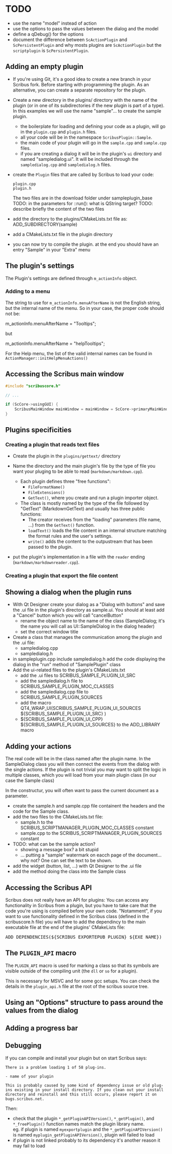 # TODO

- use the name "model" instead of action
- use the options to pass the values between the dialog and the model
- define a qDebug() for the options
- document the difference between `ScActionPlugin` and `ScPersistentPlugin` and why mosts plugins are `ScActionPlugin` but the `scriptplugin` is `ScPersistentPlugin`.

## Adding an empty plugin

- If you're using Git, it's a good idea to create a new branch in your Scribus fork. Before starting with programming the plugin. As an alternative, you can create a separate repository for the plugin.
- Create a new directory in the plugins/ directory with the name of the plugin (or in one of its subdirectories if the new plugin is part of a type). In this examples we will use the name "sample"... to create the sample plugin.
  - the boilerplate for loading and defining your code as a plugin, will go in the `plugin.cpp` and `plugin.h` files.
  - all your code will be in the namespace `ScribusPlugin::Sample`.
  - the main code of your plugin will go in the `sample.cpp` and `sample.cpp` files.
  - if you are creating a dialog it will be in the plugin's `ui` directory and named "sampledialog.ui". It will be included through the `sampledialog.cpp` and `sampledialog.h` files.
- create the `Plugin` files that are called by Scribus to load your code:

  ```
  plugin.cpp
  plugin.h
  ```

  The two files are in the download folder under sampleplugin\_base
  TODO: in the parameters for ::run(): what is QString target?
  TODO: describe briefly the content of the two files

- add the directory to the plugins/CMakeLists.txt file as:
    ADD_SUBDIRECTORY(sample)
- add a CMakeLists.txt file in the plugin directory
- you can now try to compile the plugin. at the end you should have an entry "Sample" in your "Extra" menu

## The plugin's settings

The Plugin's settings are defined through `m_actionInfo` object.

### Adding to a menu

The string to use for `m_actionInfo.menuAfterName` is not the English string, but the internal name of the menu. So in your case, the proper code should not be:

m_actionInfo.menuAfterName = "Tooltips";

but

m_actionInfo.menuAfterName = "helpTooltips";

For the Help menu, the list of the valid internal names can be found in `ActionManager::initHelpMenuActions()`

## Accessing the Scribus main window

```cpp
#include "scribuscore.h"

// ...

if (ScCore->usingGUI) {
    ScribusMainWindow mainWindow = mainWindow = ScCore->primaryMainWindow();
}
```

## Plugins specificities

### Creating a plugin that reads text files

- Create the plugin in the `plugins/gettext/` directory
- Name the directory and the main plugin's file by the type of file you want your pluging to be able to read (`markdown/markdown.cpp`).
  - Each plugin defines three "free functions": 
    - `FileFormatName()`
    - `FileExtensions()`
    - `GetText()`, where you create and run a plugin importer object.
  - The class is mostly named by the type of the file followed by "GetText" (MarkdownGetText) and usually has three public functions:
    - The creator receives from the "loading" parameters (file name, ...) from the `GetText()` function.
    - `loadText()` loads the file content in an internal structure matching the format rules and the user's settings.
    - `write()` adds the content to the outpustream that has been passed to the plugin.

- put the plugin's implementation in a file with the `reader` ending (`markdown/markdownreader.cpp`).


### Creating a plugin that export the file content

## Showing a dialog when the plugin runs

- With Qt Designer create your dialog as a "Dialog with buttons" and save the .ui file in the plugin's directory as sample.ui. You should at least add a "Cancel" button which you will call "cancelButton"
  - rename the object name to the name of the class (SampleDialog; it's the name you will call as UI::SampleDialog in the dialog header)
  - set the correct window title
- Create a class that manages the communication among the plugin and the .ui file:
  - sampledialog.cpp
  - sampledialog.h
- in sampleplugin.cpp include sampledialog.h add the code displaying the dialog in the "run" method of "SamplePlugin" class
- Add the ui-related files to the plugin's CMakeLists.txt
  - add the .ui files to SCRIBUS\_SAMPLE\_PLUGIN\_UI\_SRC
  - add the sampledialog.h file to SCRIBUS\_SAMPLE\_PLUGIN\_MOC\_CLASSES
  - add the sampledialog.cpp file to SCRIBUS\_SAMPLE\_PLUGIN\_SOURCES
  - add the macro QT4\_WRAP\_UI(SCRIBUS\_SAMPLE\_PLUGIN\_UI\_SOURCES ${SCRIBUS\_SAMPLE\_PLUGIN\_UI\_SRC} )
  - ${SCRIBUS\_SAMPLE\_PLUGIN\_UI\_CPP} ${SCRIBUS\_SAMPLE\_PLUGIN\_UI\_SOURCES} to the ADD\_LIBRARY macro

## Adding your actions

The real code will be in the class named after the plugin name. In the SampleDialog class you will then connect the events from the dialog with the single actions.
If the plugin is not trivial you may want to split the logic in multiple classes, which you will load from your main plugin class (in our case the Sample class)

In the constructur, you will often want to pass the current document as a parameter.

- create the sample.h and sample.cpp file containent the headers and the code for the Sample class.
- add the two files to the CMakeLists.txt file:
  - sample.h to the SCRIBUS\_SCRIPTMANAGER\_PLUGIN\_MOC\_CLASSES constant
  - sample.cpp to the SCRIBUS\_SCRIPTMANAGER\_PLUGIN\_SOURCES constant
- TODO: what can be the sample action?
  - showing a message box? a bit stupid
  - ... putting a "sample" watermark on eacch page of the document... why not? One can set the text to be shown.
- add the widget (button, list, ...) with Qt Designer to the .ui file
- add the method doing the class into the Sample class

## Accessing the Scribus API

Scribus does not really have an API for plugins: You can access any functionality in Scribus from a plugin, but you have to take care that the code you're using is compiled before your own code.
"Notamment", if you want to use functionality defined in the Scribus class (defined in the scribuscore.h file) you will have to add the dependincy to the main executable file at the end of the plugins' CMakeLists file:
<pre>
ADD_DEPENDENCIES(${SCRIBUS_EXPORTEPUB_PLUGIN} ${EXE_NAME})
</pre>

## The `PLUGIN_API` macro

The `PLUGIN_API` macro is used for marking a class so that its symbols are visible outside of the compiling unit (the `dll` or `so` for a plugin).

This is necessary for MSVC and for some gcc setups. You can check the details in the `plugin_api.h` file at the root of the scribus source tree.

## Using an "Options" structure to pass around the values from the dialog

## Adding a progress bar

## Debugging

If you can compile and install your plugin but on start Scribus says:

```
There is a problem loading 1 of 58 plug-ins.

- name of your plugin

This is probably caused by some kind of dependency issue or old plug-ins existing in your install directory. If you clean out your install directory and reinstall and this still occurs, please report it on bugs.scribus.net.
```

Then:
- check that the plugin `*_getPluginAPIVersion()`, `*_getPlugin()`,  and `*_freePlugin()` function names match the plugin library name.  
  eg. if plugin is named `myexportplugin` and the `*_getPluginAPIVersion()` is named `myplugin_getPluginAPIVersion()`, plugin will failed to load
- if plugin is not linked probably to its dependency it's another reason it may fail to load
